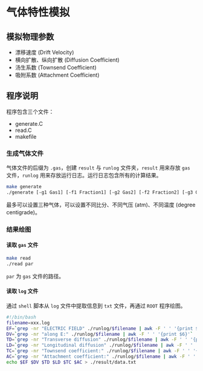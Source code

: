 # 气体特性模拟

## 模拟物理参数
- 漂移速度 (Drift Velocity)
- 横向扩散、纵向扩散 (Diffusion Coefficient)
- 汤生系数 (Townsend Coefficient)
- 吸附系数 (Attachment Coefficient)

## 程序说明
程序包含三个文件：
- generate.C
- read.C
- makefile
### 生成气体文件
气体文件的后缀为 `.gas`，创建 `result` 与 `runlog` 文件夹，`result` 用来存放 `gas` 文件，`runlog` 用来存放运行日志。运行日志包含所有的计算结果。
```bash
make generate
./generate [-g1 Gas1] [-f1 Fraction1] [-g2 Gas2] [-f2 Fraction2] [-g3 Gas3] [-f3 Fraction3] [-p Pressure] [-t Temperature]
```
最多可以设置三种气体，可以设置不同比分、不同气压 (atm)、不同温度 (degree centigrade)。

### 结果绘图

#### 读取 `gas` 文件

```bash
make read
./read par
```
`par` 为 `gas` 文件的路径。

#### 读取 `log` 文件

通过 `shell` 脚本从 `log` 文件中提取信息到 `txt` 文件，再通过 `ROOT` 程序绘图。
```bash
#!/bin/bash
filename=xxx.log
EF=`grep -nr "ELECTRIC FIELD" ./runlog/$filename | awk -F ' ' '{print $5}'`
DV=`grep -nr "along E:" ./runlog/$filename | awk -F ' ' '{print $6}'`
TD=`grep -nr "Transverse diffusion" ./runlog/$filename | awk -F ' ' '{print $4}'`
LD=`grep -nr "Longitudinal diffusion" ./runlog/$filename | awk -F ' ' '{print $4}'`
TC=`grep -nr "Townsend coefficient:" ./runlog/$filename | awk -F ' ' '{print $4}'`
AC=`grep -nr "Attachment coefficient:" ./runlog/$filename | awk -F ' ' '{print $4}'`
echo $EF $DV $TD $LD $TC $AC > ./result/data.txt
```

